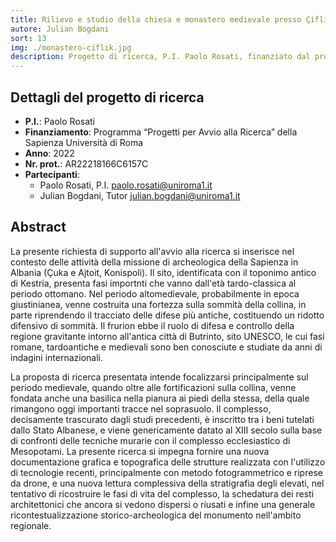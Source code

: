 ```yaml
---
title: Rilievo e studio della chiesa e monastero medievale presso Çiflik (Konispoli, Albania)
autore: Julian Bogdani
sort: 13
img: ./monastero-ciflik.jpg
description: Progetto di ricerca, P.I. Paolo Rosati, finanziato dal programma “Progetti per Avvio alla Ricerca” della Sapienza Università di Roma, anno 2022, prot. AR22218166C6157C
---
```



## Dettagli del progetto di ricerca

- **P.I.**: Paolo Rosati
- **Finanziamento**: Programma “Progetti per Avvio alla Ricerca” della Sapienza Università di Roma
- **Anno**: 2022
- **Nr. prot.**: AR22218166C6157C
- **Partecipanti**:
  - Paolo Rosati, P.I. [paolo.rosati@uniroma1.it](mailto:paolo.rosati@uniroma1.it)
  - Julian Bogdani, Tutor [julian.bogdani@uniroma1.it](mailto:julian.bogdani@uniroma1.it)

## Abstract

La presente richiesta di supporto all'avvio alla ricerca si inserisce nel contesto delle attività della missione di archeologica della Sapienza in Albania (Çuka e Ajtoit, Konispoli). Il sito, identificata con il toponimo antico di Kestría, presenta fasi importnti che vanno dall'età tardo-classica al periodo ottomano. Nel periodo altomedievale, probabilmente in epoca giustinianea, venne costruita una fortezza sulla sommità della collina, in parte riprendendo il tracciato delle difese più antiche, costituendo un ridotto difensivo di sommità. Il frurion ebbe il ruolo di difesa e controllo della regione gravitante intorno all'antica città di Butrinto, sito UNESCO, le cui fasi romane, tardoantiche e medievali sono ben conosciute e studiate da anni di indagini internazionali.

La proposta di ricerca presentata intende focalizzarsi principalmente sul periodo medievale, quando oltre alle fortificazioni sulla collina, venne fondata anche una basilica nella pianura ai piedi della stessa, della quale rimangono oggi importanti tracce nel soprasuolo. Il complesso, decisamente trascurato dagli studi precedenti, è inscritto tra i beni tutelati dallo Stato Albanese, e viene genericamente datato al XIII secolo sulla base di confronti  delle tecniche murarie con il complesso ecclesiastico di Mesopotami. La presente ricerca si impegna fornire una nuova documentazione grafica e topografica delle strutture realizzata con l'utilizzo di tecnologie recenti, principalmente con metodo fotogrammetrico e riprese da drone, e una nuova lettura complessiva della stratigrafia degli elevati, nel tentativo di ricostruire le fasi di vita del complesso, la schedatura dei resti architettonici che ancora si vedono dispersi o riusati e infine una generale ricontestualizzazione storico-archeologica del monumento nell'ambito regionale.